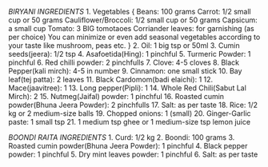 _BIRYANI INGREDIENTS_
    1. Vegetables {
        Beans: 100 grams
        Carrot: 1/2 small cup or 50 grams
        Cauliflower/Broccoli: 1/2 small cup or 50 grams
        Capsicum: a small cup 
        Tomato: 3 BIG tomotaoes
        Corriander leaves: for garnishing (as per choice)
        You can minimize or even add seasonal vegetables according to your taste like mushroom, peas etc.
    }
    2. Oil: 1 big tsp or 50ml
    3. Cumin seeds(jeera): 1/2 tsp
    4. Asafoetida(Hing): 1 pinchful
    5. Turmeric Powder: 1 pinchful
    6. Red chilli powder: 2 pinchfulls
    7. Clove: 4-5 cloves
    8. Black Pepper(kali mirch): 4-5 in number
    9. Cinnamon: one small stick
    10. Bay leaf(tej patta): 2 leaves
    11. Black Cardomom(badi elaichi): 1
    12. Mace(jaavitree): 1
    13. Long pepper(Pipli): 1
    14. Whole Red Chili(Sabut Lal Mirch): 2
    15. Nutmeg(Jaifal) powder: 1 pinchful
    16. Roasted cumin powder(Bhuna Jeera Powder): 2 pinchfulls
    17. Salt: as per taste 
    18. Rice: 1/2 kg or 2 medium-size balls
    19. Chopped onions: 1 (small)
    20. Ginger-Garlic paste: 1 small tsp
    21. 1 medium tsp ghee or 1 medium-size tsp lemon juice



_BOONDI RAITA INGREDIENTS_
    1. Curd: 1/2 kg
    2. Boondi: 100 grams
    3. Roasted cumin powder(Bhuna Jeera Powder): 1 pinchful
    4. Black pepper powder: 1 pinchful
    5. Dry mint leaves powder: 1 pinchful
    6. Salt: as per taste